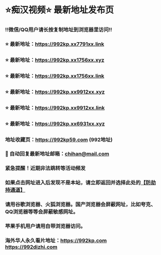 # ⭐️痴汉视频⭐️ 最新地址发布页

### ‼️微信/QQ用户请长按复制地址到浏览器里访问‼️

### ⭐️ 最新地址：https://992kp.xx7791xx.link

### ⭐️ 最新地址：https://992kp.xx1756xx.xyz

### ⭐️ 最新地址：https://992kp.xx1756xx.link

### ⭐️ 最新地址：https://992kp.xx9912xx.xyz

### ⭐️ 最新地址：https://992kp.xx9912xx.link

### ⭐️ 最新地址：https://992kp.xx6931xx.xyz



### 地址收藏页：https://992kp59.com (992地址)
### 📧 自动回复最新地址邮箱：chihan@mail.com
### 紧急提醒！近期非法跳转等活动频发
### 如果点击网址进入后发现不是本站，请立即返回并选择此处的[【防劫持通道】](https://23.224.130.222:7583)
### 请用谷歌浏览器、火狐浏览器。国产浏览器会屏蔽网址，比如夸克、QQ浏览器等等会屏蔽敏感网址。
### 苹果手机用户请用自带浏览器访问。
### 海外华人永久看片地址：https://992kp.com  https://992dizhi.com
